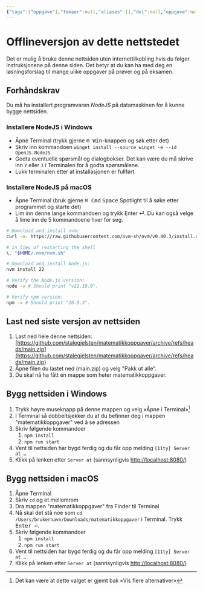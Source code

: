 ```yaml
---
{"tags":["oppgave"],"temaer":null,"aliases":[],"del":null,"oppgave":null,"fag":null,"eksamen":null,"dg-publish":true,"title":"Offlineversjon av dette nettstedet","date":"2025-09-15","modified":"2025-09-22","permalink":"/offlineversjon-av-dette-nettstedet/","dgPassFrontmatter":true}
---
```



# Offlineversjon av dette nettstedet

Det er mulig å bruke denne nettsiden uten internettilkobling hvis du følger instruksjonene på denne siden. Det betyr at du kan ha med deg en løsningsforslag til mange ulike oppgaver på prøver og på eksamen.

## Forhåndskrav
Du må ha installert programvaren *NodeJS* på datamaskinen for å kunne bygge nettsiden.

### Installere NodeJS i Windows
- Åpne Terminal (trykk gjerne <kbd>⊞ Win</kbd>-knappen og søk etter det)
- Skriv inn kommandoen `winget install --source winget -e --id OpenJS.NodeJS`
- Godta eventuelle spørsmål og dialogbokser. Det kan være du må skrive inn `Y` eller `J` i Terminalen for å godta spørsmålene.
- Lukk terminalen etter at installasjonen er fullført.

### Installere NodeJS på macOS
- Åpne Terminal (bruk gjerne <kbd>⌘ Cmd</kbd> <kbd>Space</kbd> Spotlight til å søke etter programmet og starte det)
- Lim inn denne lange kommandoen og trykk Enter ⏎. Du kan også velge å lime inn de 5 kommandoene hver for seg.
```bash
# Download and install nvm:
curl -o- https://raw.githubusercontent.com/nvm-sh/nvm/v0.40.3/install.sh | bash

# in lieu of restarting the shell
\. "$HOME/.nvm/nvm.sh"

# Download and install Node.js:
nvm install 22

# Verify the Node.js version:
node -v # Should print "v22.19.0".

# Verify npm version:
npm -v # Should print "10.9.3".
```

## Last ned siste versjon av nettsiden
1. Last ned hele denne nettsiden: [https://github.com/stalegjelsten/matematikkoppgaver/archive/refs/heads/main.zip](https://github.com/stalegjelsten/matematikkoppgaver/archive/refs/heads/main.zip)
2. Åpne filen du lastet ned (main.zip) og velg "Pakk ut alle".
3. Du skal nå ha fått en mappe som heter matematikkoppgaver.

## Bygg nettsiden i Windows
1. Trykk høyre museknapp på denne mappen og velg «Åpne i Terminal»[^1]
2. I Terminal så dobbeltsjekker du at du befinner deg i mappen "matematikkoppgaver" ved å se adressen
3. Skriv følgende kommandoer 
	1. `npm install`
	2. `npm run start`
4. Vent til nettsiden har bygd ferdig og du får opp melding `[11ty] Server at …`
5. Klikk på lenken etter `Server at` (sannsynligvis [http://localhost:8080/](http://localhost:8080/))

## Bygg nettsiden i macOS
1. Åpne Terminal
2. Skriv `cd` og et mellomrom
3. Dra mappen "matematikkoppgaver" fra Finder til Terminal
4. Nå skal det stå noe som `cd /Users/brukernavn/Downloads/matematikkoppgaver` i Terminal. Trykk <kbd>Enter ⏎</kbd>.
5. Skriv følgende kommandoer 
	1. `npm install`
	2. `npm run start`
6. Vent til nettsiden har bygd ferdig og du får opp melding `[11ty] Server at …`
7. Klikk på lenken etter `Server at` (sannsynligvis [http://localhost:8080/](http://localhost:8080/))

[^1]: Det kan være at dette valget er gjemt bak «Vis flere alternativer»
